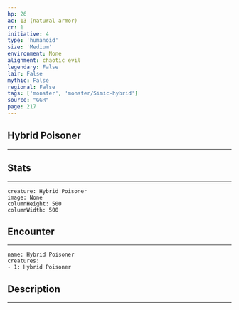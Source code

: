 ```yaml
---
hp: 26
ac: 13 (natural armor)
cr: 1
initiative: 4
type: 'humanoid'    
size: 'Medium'
environment: None
alignment: chaotic evil
legendary: False
lair: False
mythic: False
regional: False
tags: ['monster', 'monster/Simic-hybrid']
source: "GGR"
page: 217
---
```


## Hybrid Poisoner
---



## Stats
---

```statblock
creature: Hybrid Poisoner
image: None
columnHeight: 500
columnWidth: 500
```

## Encounter
---

```encounter-table
name: Hybrid Poisoner
creatures:
- 1: Hybrid Poisoner
```

## Description
---




